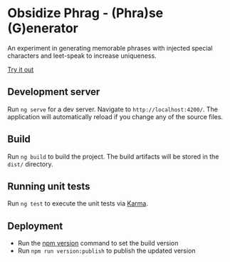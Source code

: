 # Obsidize Phrag - (Phra)se (G)enerator

An experiment in generating memorable phrases with injected special characters and leet-speak to increase uniqueness.

[Try it out](https://jospete.github.io/obsidize-phrag/)

## Development server

Run `ng serve` for a dev server. Navigate to `http://localhost:4200/`. The application will automatically reload if you change any of the source files.

## Build

Run `ng build` to build the project. The build artifacts will be stored in the `dist/` directory.

## Running unit tests

Run `ng test` to execute the unit tests via [Karma](https://karma-runner.github.io).

## Deployment

- Run the [npm version](https://docs.npmjs.com/cli/v8/commands/npm-version) command to set the build version
- Run `npm run version:publish` to publish the updated version